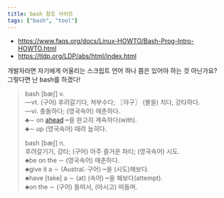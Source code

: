 ```yaml
---
title: bash 참조 사이트
tags: ["bash", "tool"]
---
```


- <https://www.faqs.org/docs/Linux-HOWTO/Bash-Prog-Intro-HOWTO.html>
- <https://tldp.org/LDP/abs/html/index.html>

개발자라면 자기에게 어울리는 스크립트 언어 하나 쯤은 있어야 하는 것 아닌가요?  
그렇다면 난 bash를 하겠다!

> bash [bæʃ] v.  
> ―vt. (구어) 후려갈기다, 쳐부수다; 〖야구〗 (볼을) 치다, 강타하다.  
> ―vi. 충돌하다; (영국속어) 매춘하다.  
> ♣∼ on [ahead](영국속어) ┅을 완고히 계속하다(with).  
> ♣∼ up (영국속어) 때려 눕히다.
>
> bash [bæʃ] n.  
> 후려갈기기, 강타; (구어) 아주 즐거운 파티; (영국속어) 시도.  
> ♣be on the ∼ (영국속어) 매춘하다.  
> ♣give it a ∼ (Austral.·구어) ┅을 (시도)해보다.  
> ♣have [take] a ∼ (at) (속어) ┅을 해보다(attempt).  
> ♣on the ∼ (구어) 들떠서, (마시고) 떠들며.
